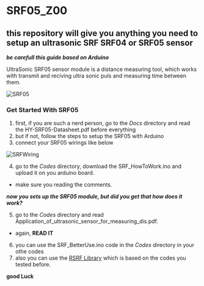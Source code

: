 # SRF05_Z00
## this repository will give you anything you need to setup an ultrasonic SRF SRF04 or SRF05 sensor
_**be carefull this guide based on Arduino**_

UltraSonic SRF05 sensor module is a distance measuring tool, which works with transmit and reciving ultra sonic puls and measuring time between them.

![SRF05][srf05]

### Get Started With SRF05
1. first, if you are such a nerd person, go to the *Docs* directory and read the HY-SRF05-Datasheet.pdf before everything
2. but if not, follow the steps to setup the SRF05 with Arduino
3. connect your SRF05 wirings like below

![SRFWiring][srfWiring]

4. go to the *Codes* directory, download the SRF_HowToWork.ino and upload it on you arduino board.
* make sure you reading the comments.

_**now you sets up the SRF05 module, but did you get that how does it work?**_

5. go to the *Codes* directory and read Application_of_ultrasonic_sensor_for_measuring_dis.pdf.
* again, **READ IT**
6. you can use the SRF_BetterUse.ino code in the *Codes* directory in your othe codes
7. also you can use the [RSRF Library][srfLibrary] which is based on the codes you tested before.

**good Luck**

[srf05]: https://hackster.imgix.net/uploads/attachments/327620/hy-srf05-top_OANZvS9lkN.jpg?auto=compress%2Cformat&w=400&h=300&fit=min
[srfWiring]: http://wiki.t-o-f.info/uploads/Arduino/HC-SR05_SRF0_ultrasonic_range_circuit.png
[srfLibrary]: https://github.com/razaqnejad/Libraries/blob/main/RSRF.zip
